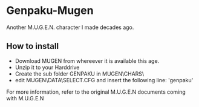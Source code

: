 # Genpaku-Mugen
Another M.U.G.E.N. character I made decades ago.

## How to install

- Download MUGEN from whereever it is available this age.
- Unzip it to your Harddrive
- Create the sub folder GENPAKU in MUGEN\CHARS\
- edit MUGEN\DATA\SELECT.CFG and insert the following line:
'genpaku'

For more information, refer to the original M.U.G.E.N documents coming with M.U.G.E.N
